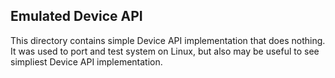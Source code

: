 ## Emulated Device API

This directory contains simple Device API implementation that does nothing. It was used to port and test system on Linux, but also may be useful to see simpliest Device API implementation.
